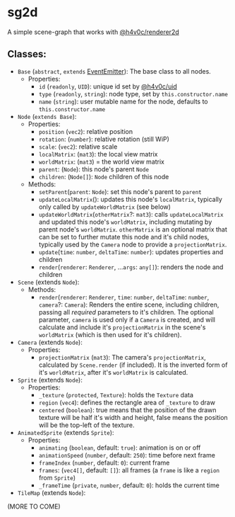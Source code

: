 # sg2d
A simple scene-graph that works with [@h4v0c/renderer2d](https://www.npmjs.com/package/@h4v0c/renderer2d)

## Classes:
* `Base` (`abstract`, `extends` [EventEmitter](https://www.npmjs.com/package/@h4v0c/event-emitter)): The base class to all nodes.
    * Properties:
        * `id` (`readonly`, `UID`): unique id set by [@h4v0c/uid](https://www.npmjs.com/package/@h4v0c/uid)
        * `type` (`readonly`, `string`): node type, set by `this.constructor.name`
        * `name` (`string`): user mutable name for the node, defaults to `this.constructor.name`
* `Node` (`extends Base`):
    * Properties:
        * `position` (`vec2`): relative position
        * `rotation`: (`number`): relative rotation (still WiP)
        * `scale`: (`vec2`): relative scale
        * `localMatrix`: (`mat3`): the local view matrix
        * `worldMatrix`: (`mat3`) = the world view matrix
        * `parent`: (`Node`): this node's parent `Node`
        * `children`: (`Node[]`): `Node` children of this node
    * Methods:
        * `setParent`(`parent`: `Node`): set this node's parent to `parent`
        * `updateLocalMatrix`(): updates this node's `localMatrix`, typically only called by `updateWorldMatrix` (see below)
        * `updateWorldMatrix`(`otherMatrix`?: `mat3`): calls `updateLocalMatrix` and updated this node's `worldMatrix`, including mutating by parent node's `worldMatrix`. `otherMatrix` is an optional matrix that can be set to further mutate this node and it's child nodes, typically used by the `Camera` node to provide a `projectionMatrix`.
        * `update`(`time`: `number`, `deltaTime`: `number`): updates properties and children
        * `render`(`renderer`: `Renderer`, ...`args`: `any[]`): renders the node and children
* `Scene` (extends `Node`):
    * Methods:
        * `render`(`renderer`: `Renderer`, `time`: `number`, `deltaTime`: `number`, `camera`?: `Camera`): Renders the entire scene, including children, passing all _required_ parameters to it's children. The optional parameter, `camera` is used only if a `Camera` is created, and will calculate and include it's `projectionMatrix` in the scene's `worldMatrix` (which is then used for it's children).
* `Camera` (extends `Node`):
    * Properties:
        * `projectionMatrix` (`mat3`): The camera's `projectionMatrix`, calculated by `Scene.render` (if included). It is the inverted form of it's `worldMatrix`, after it's `worldMatrix` is calculated.
* `Sprite` (extends `Node`):
    * Properties:
        * `_texture` (`protected`, `Texture`): holds the `Texture` data
        * `region` (`vec4`): defines the rectangle area of `_texture` to draw
        * `centered` (`boolean`): true means that the position of the drawn texture will be half it's width and height, false means the position will be the top-left of the texture.
* `AnimatedSprite` (extends `Sprite`):
    * Properties:
        * `animating` (`boolean`, default: `true`): animation is on or off
        * `animationSpeed` (`number`, default: `250`): time before next frame
        * `frameIndex` (`number`, default: `0`): current frame
        * `frames`: (`vec4[]`, default: `[]`): all frames (a `frame` is like a `region` from `Sprite`)
        * `_frameTime` (`private`, `number`, default: `0`): holds the current time
* `TileMap` (extends `Node`):

(MORE TO COME)
